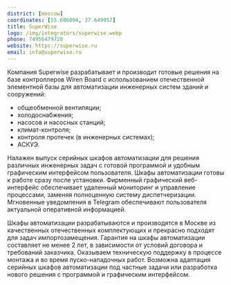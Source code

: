 ```yaml
---
district: [moscow]
coordinates: [55.606004, 37.649957]
title: SuperWise
logo: /img/integrators/superwise.webp
phone: 74956479720
website: https://superwise.ru
email: info@superwise.ru
---
```


Компания Superwise разрабатывает и производит готовые решения на базе контроллеров Wiren Board с использованием отечественной элементной базы для автоматизации инженерных систем зданий и сооружений:
* общеобменной вентиляции;
* холодоснабжения;
* насосов и насосных станций;
* климат-контроля;
* контроля протечек (в инженерных системах);
* АСКУЭ.

Налажен выпуск серийных шкафов автоматизации для решения различных инженерных задач с готовой программой и удобным графическим интерфейсом пользователя. Шкафы автоматизации готовы к работе сразу после установки. Фирменный графический веб-интерфейс обеспечивает удаленный мониторинг и управление процессами, заменяя полноценную систему диспетчеризации.
Мгновенные уведомления в Telegram обеспечивают пользователя актуальной оперативной информацией.

Шкафы автоматизации разрабатываются и производятся в Москве из качественных отечественных комплектующих и прекрасно подходят для задач импортозамещения. 
Гарантия на шкафы автоматизации составляет не менее 2 лет, в зависимости от условий договора и требований заказчика. 
Оказываем техническую поддержку в процессе монтажа и во время пуско-наладочных работ. 
Возможна адаптация серийных шкафов автоматизации под частные задачи или разработка нового решения с программой и графическим интерфейсом.
